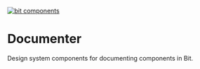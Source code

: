 [![bit components](https://img.shields.io/badge/dynamic/json.svg?color=6e3991&label=bit%20components&query=payload.totalComponents&url=https://api.bit.dev/scope/teambit/documenter?UseCache=1)](https://bit.dev/teambit/documenter)

# Documenter

Design system components for documenting components in Bit.
